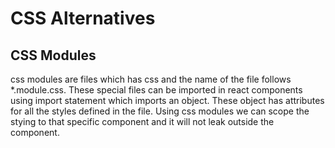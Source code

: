 # CSS Alternatives

## CSS Modules

css modules are files which has css and the name of the file follows \*.module.css. These special files can be imported in react components using import statement which imports an object. These object has attributes for all the styles defined in the file.
Using css modules we can scope the stying to that specific component and it will not leak outside the component.
